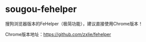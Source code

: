 # sougou-fehelper
搜狗浏览器版本的FeHelper（极简功能），建议直接使用Chrome版本！

Chrome版本地址：https://github.com/zxlie/fehelper
